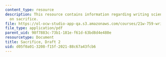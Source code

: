 ```yaml
---
content_type: resource
description: This resource contains information regarding writing science fiction
  on sacrifice.
file: https://ol-ocw-studio-app-qa.s3.amazonaws.com/courses/21w-759-writing-science-fiction-spring-2016/d05f0a013208f15f202188c67a43fcb6_MIT21W_759S16_Sacrifice2.pdf
file_type: application/pdf
parent_uid: 98f7883c-73b1-181e-f61d-63bd8d4e480e
resourcetype: Document
title: Sacrifice, Draft 2
uid: d05f0a01-3208-f15f-2021-88c67a43fcb6
---
```

